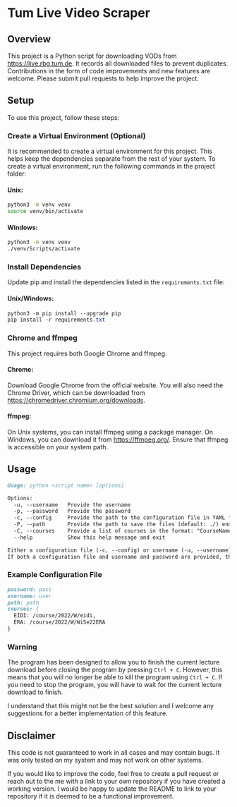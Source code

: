 # Tum Live Video Scraper
## Overview
This project is a Python script for downloading VODs from https://live.rbg.tum.de. It records all downloaded files to prevent duplicates. Contributions in the form of code improvements and new features are welcome. Please submit pull requests to help improve the project.

## Setup
To use this project, follow these steps:

### Create a Virtual Environment (Optional)
It is recommended to create a virtual environment for this project. This helps keep the dependencies separate from the rest of your system. To create a virtual environment, run the following commands in the project folder:

#### Unix:

```bash
python3 -m venv venv
source venv/bin/activate
```

#### Windows:
```bash
python3 -m venv venv
./venv/Scripts/activate
```

### Install Dependencies
Update pip and install the dependencies listed in the `requirements.txt` file:

#### Unix/Windows:
```css
python3 -m pip install --upgrade pip
pip install -r requirements.txt
```

### Chrome and ffmpeg
This project requires both Google Chrome and ffmpeg.

#### Chrome:
Download Google Chrome from the official website. You will also need the Chrome Driver, which can be downloaded from https://chromedriver.chromium.org/downloads.

#### ffmpeg:
On Unix systems, you can install ffmpeg using a package manager. On Windows, you can download it from https://ffmpeg.org/. Ensure that ffmpeg is accessible on your system path.

## Usage
```md
Usage: python <script name> [options]

Options:
  -u, --username   Provide the username
  -p, --password   Provide the password
  -c, --config     Provide the path to the configuration file in YAML format
  -P, --path       Provide the path to save the files (default: ./) ending with '/'
  -C, --courses    Provide a list of courses in the format: "CourseName:CourseId" separated by spaces
  --help           Show this help message and exit

Either a configuration file (-c, --config) or username (-u, --username) and password (-p, --password) must be provided.
If both a configuration file and username and password are provided, the provided username and password will overwrite the information in the configuration file.
```

### Example Configuration File
```md
password: pass
username: user
path: path
courses: {
  EIDI: /course/2022/W/eidi,
  ERA: /course/2022/W/WiSe22ERA
}
```
### Warning
The program has been designed to allow you to finish the current lecture download before closing the program by pressing `Ctrl + C`. However, this means that you will no longer be able to kill the program using `Ctrl + C`. If you need to stop the program, you will have to wait for the current lecture download to finish.

I understand that this might not be the best solution and I welcome any suggestions for a better implementation of this feature.

## Disclaimer
This code is not guaranteed to work in all cases and may contain bugs. It was only tested on my system and may not work on other systems.

If you would like to improve the code, feel free to create a pull request or reach out to the me with a link to your own repository if you have created a working version. I would be happy to update the README to link to your repository if it is deemed to be a functional improvement.